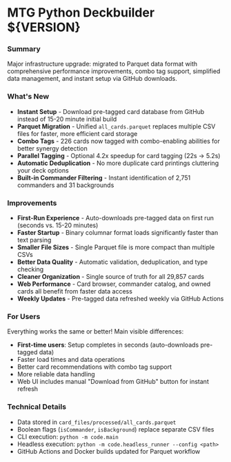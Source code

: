 # MTG Python Deckbuilder ${VERSION}

### Summary
Major infrastructure upgrade: migrated to Parquet data format with comprehensive performance improvements, combo tag support, simplified data management, and instant setup via GitHub downloads.

### What's New
- **Instant Setup** - Download pre-tagged card database from GitHub instead of 15-20 minute initial build
- **Parquet Migration** - Unified `all_cards.parquet` replaces multiple CSV files for faster, more efficient card storage
- **Combo Tags** - 226 cards now tagged with combo-enabling abilities for better synergy detection
- **Parallel Tagging** - Optional 4.2x speedup for card tagging (22s → 5.2s)
- **Automatic Deduplication** - No more duplicate card printings cluttering your deck options
- **Built-in Commander Filtering** - Instant identification of 2,751 commanders and 31 backgrounds

### Improvements
- **First-Run Experience** - Auto-downloads pre-tagged data on first run (seconds vs. 15-20 minutes)
- **Faster Startup** - Binary columnar format loads significantly faster than text parsing
- **Smaller File Sizes** - Single Parquet file is more compact than multiple CSVs
- **Better Data Quality** - Automatic validation, deduplication, and type checking
- **Cleaner Organization** - Single source of truth for all 29,857 cards
- **Web Performance** - Card browser, commander catalog, and owned cards all benefit from faster data access
- **Weekly Updates** - Pre-tagged data refreshed weekly via GitHub Actions

### For Users
Everything works the same or better! Main visible differences:
- **First-time users**: Setup completes in seconds (auto-downloads pre-tagged data)
- Faster load times and data operations
- Better card recommendations with combo tag support
- More reliable data handling
- Web UI includes manual "Download from GitHub" button for instant refresh

### Technical Details
- Data stored in `card_files/processed/all_cards.parquet`
- Boolean flags (`isCommander`, `isBackground`) replace separate CSV files
- CLI execution: `python -m code.main`
- Headless execution: `python -m code.headless_runner --config <path>`
- GitHub Actions and Docker builds updated for Parquet workflow
